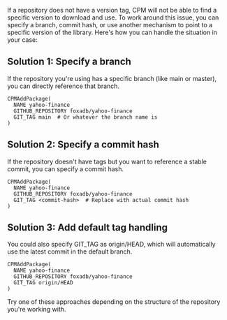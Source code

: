 
If a repository does not have a version tag, CPM will not be able to find a specific version to download and use. To work around this issue, you can specify a branch, commit hash, or use another mechanism to point to a specific version of the library. Here's how you can handle the situation in your case:

## Solution 1: Specify a branch

If the repository you're using has a specific branch (like main or master), you can directly reference that branch.

```shell
CPMAddPackage(
  NAME yahoo-finance
  GITHUB_REPOSITORY foxadb/yahoo-finance
  GIT_TAG main  # Or whatever the branch name is
)
```

## Solution 2: Specify a commit hash

If the repository doesn't have tags but you want to reference a stable commit, you can specify a commit hash.

```shell
CPMAddPackage(
  NAME yahoo-finance
  GITHUB_REPOSITORY foxadb/yahoo-finance
  GIT_TAG <commit-hash>  # Replace with actual commit hash
)
```

## Solution 3: Add default tag handling

You could also specify GIT_TAG as origin/HEAD, which will automatically use the latest commit in the default branch.

```shell
CPMAddPackage(
  NAME yahoo-finance
  GITHUB_REPOSITORY foxadb/yahoo-finance
  GIT_TAG origin/HEAD
)
```

Try one of these approaches depending on the structure of the repository you're working with.